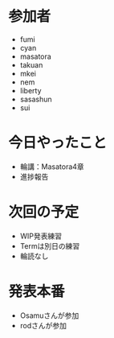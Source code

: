 # 参加者
- fumi
- cyan
- masatora
- takuan
- mkei
- nem
- liberty
- sasashun
- sui

# 今日やったこと
- 輪講：Masatora4章
- 進捗報告

# 次回の予定
- WIP発表練習
- Termは別日の練習
- 輪読なし

# 発表本番
- Osamuさんが参加
- rodさんが参加
